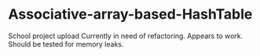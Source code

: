 # Associative-array-based-HashTable
School project upload
Currently in need of refactoring. Appears to work. Should be tested for memory leaks.
